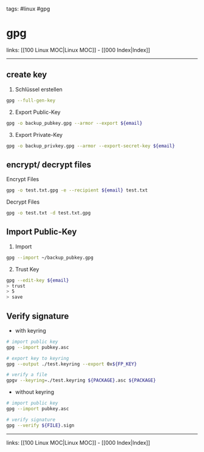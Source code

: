 tags: #linux #gpg

# gpg

links: [[100 Linux MOC|Linux MOC]] - [[000 Index|Index]]

---
## create key

1. Schlüssel erstellen
```bash
gpg --full-gen-key
```

2. Export Public-Key
```bash
gpg -o backup_pubkey.gpg --armor --export ${email}
```

3. Export Private-Key
```bash
gpg -o backup_privkey.gpg --armor --export-secret-key ${email}
```

## encrypt/ decrypt files

Encrypt Files

```bash
gpg -o test.txt.gpg -e --recipient ${email} test.txt
```

Decrypt Files

```bash
gpg -o test.txt -d test.txt.gpg
```

## Import Public-Key

1. Import
```bash
gpg --import ~/backup_pubkey.gpg
```
2. Trust Key
```bash
gpg --edit-key ${email}
> trust
> 5
> save
```

## Verify signature

- with keyring

```bash
# import public key
gpg --import pubkey.asc

# export key to keyring
gpg --output ./test.keyring --export 0x${FP_KEY}

# verify a file
gpgv --keyring=./test.keyring ${PACKAGE}.asc ${PACKAGE}
```

- without keyring

```bash
# import public key
gpg --import pubkey.asc

# verify signature
gpg --verify ${FILE}.sign
```

---
links: [[100 Linux MOC|Linux MOC]] - [[000 Index|Index]]